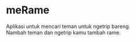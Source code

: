 # meRame
Aplikasi untuk mencari teman untuk ngetrip bareng.  
Nambah teman dan ngetrip kamu tambah rame.
